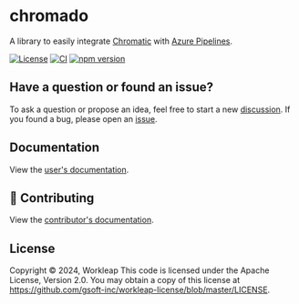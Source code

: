 # chromado

A library to easily integrate [Chromatic](https://www.chromatic.com/) with [Azure Pipelines](https://azure.microsoft.com/en-ca/products/devops/pipelines).

[![License](https://img.shields.io/badge/License-Apache_2.0-blue.svg)](./LICENSE)
[![CI](https://github.com/gsoft-inc/wl-chromado/actions/workflows/ci.yml/badge.svg)](https://github.com/gsoft-inc/wl-chromado/actions/workflows/ci.yml)
[![npm version](https://img.shields.io/npm/v/@workleap/chromado)](https://www.npmjs.com/package/@workleap/chromado)

## Have a question or found an issue?

To ask a question or propose an idea, feel free to start a new [discussion](https://github.com/gsoft-inc/wl-chromado/discussions). If you found a bug, please open an [issue](https://github.com/gsoft-inc/wl-chromado/issues).

## Documentation

View the [user's documentation](https://gsoft-inc.github.io/wl-chromado).

## 🤝 Contributing

View the [contributor's documentation](./CONTRIBUTING.md).

## License

Copyright © 2024, Workleap This code is licensed under the Apache License, Version 2.0. You may obtain a copy of this license at https://github.com/gsoft-inc/workleap-license/blob/master/LICENSE.
